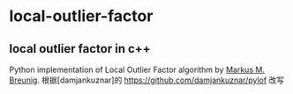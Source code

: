 # local-outlier-factor
local outlier factor in c++
--------
Python implementation of Local Outlier Factor algorithm by [Markus M. Breunig](http://www.dbs.ifi.lmu.de/Publikationen/Papers/LOF.pdf).
根据[damjankuznar]的 https://github.com/damjankuznar/pylof 改写
